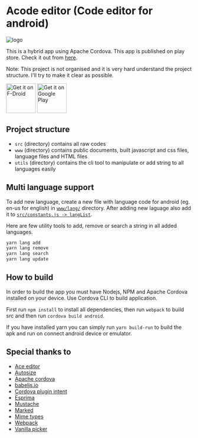 # Acode editor (Code editor for android)

![logo](./res/icon/android/ic_launcher-web.png)

This is a hybrid app using Apache Cordova. This app is published on play store. Check it out from [here](https://acode.foxdebug.com).

Note: This project is not organised and it is very hard understand the project structure. I'll try to make it clear as possible.

[<img src="https://fdroid.gitlab.io/artwork/badge/get-it-on.png"
     alt="Get it on F-Droid"
     height="80">](https://f-droid.org/packages/com.foxdebug.acode/)
[<img src="https://play.google.com/intl/en_us/badges/images/generic/en-play-badge.png"
     alt="Get it on Google Play"
     height="80">](https://play.google.com/store/apps/details?id=com.foxdebug.acode)

## Project structure

- `src` (directory) contains all raw codes
- `www` (directory) contains public documents, built javascript and css files, language files and HTML files
- `utils` (directory) contains the cli tool to manipulate or add string to all languages easily

## Multi language support

To add new language, create a new file with language code for android (eg. en-us for english) in [`www/lang/`](https://github.com/deadlyjack/code-editor/tree/master/www/lang) directory. After adding new laguage also add it to [`src/constants.js -> langList`](https://github.com/deadlyjack/code-editor/blob/master/src/lib/constants.js#L89).

Here are few utility tools to add, remove or search a string in all added languages.

```bash
yarn lang add
yarn lang remove
yarn lang search
yarn lang update
```

## How to build

In order to build the app you must have Nodejs, NPM and Apache Cordova installed on your device. Use Cordova CLI to build application.

First run `npm install` to install all dependencies, then run `webpack` to build src and then run `cordova build android`.

If you have installed yarn you can simply run `yarn build-run` to build the apk and run on connect android device or emulator.

## Special thanks to

- [Ace editor](https://ace.c9.io/)
- [Autosize](http://www.jacklmoore.com/autosize/)
- [Apache cordova](https://cordova.apache.org/)
- [babeljs.io](https://babeljs.io/)
- [Cordova plugin intent](https://github.com/napolitano/cordova-plugin-intent)
- [Esprima](https://esprima.org/)
- [Mustache](https://github.com/janl/mustache.js)
- [Marked](https://marked.js.org/)
- [Mime types](https://www.npmjs.com/package/mime-types)
- [Webpack](https://webpack.js.org/)
- [Vanilla picker](https://vanilla-picker.js.org/)
